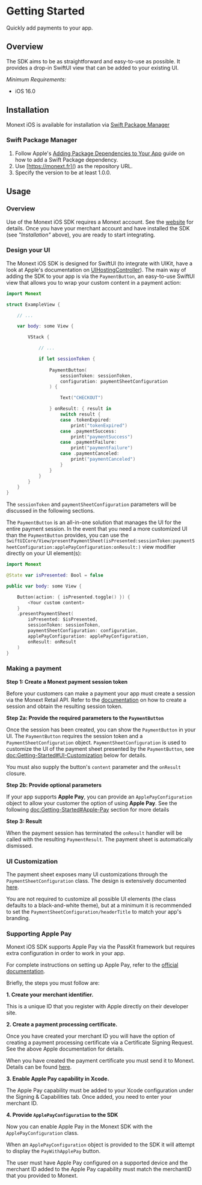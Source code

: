 # Getting Started

Quickly add payments to your app.

## Overview

The SDK aims to be as straightforward and easy-to-use as possible. It provides a drop-in SwiftUI view that can be added to your existing UI.

*Minimum Requirements:*
* iOS 16.0

## Installation

Monext iOS is available for installation via [Swift Package Manager](https://www.swift.org/documentation/package-manager/)

### Swift Package Manager

1. Follow Apple's [Adding Package Dependencies to Your App](https://developer.apple.com/documentation/xcode/adding_package_dependencies_to_your_app) guide on how to add a Swift Package dependency.
1. Use [https://monext.fr](<link needed>) as the repository URL.
1. Specify the version to be at least 1.0.0.

## Usage

### Overview

Use of the Monext iOS SDK requires a Monext account. See the [website](https://monext.fr) for details.
Once you have your merchant account and have installed the SDK (see *"Installation"* above), you are ready to start integrating.

### Design your UI

The Monext iOS SDK is designed for SwiftUI (to integrate with UIKit, have a look at Apple's documentation on [UIHostingController](https://developer.apple.com/documentation/swiftui/uihostingcontroller)).
The main way of adding the SDK to your app is via the ``PaymentButton``, an easy-to-use SwiftUI view that allows you to wrap your custom content in a payment action:

```swift
import Monext

struct ExampleView {

    // ...

    var body: some View {

        VStack {

            // ...

            if let sessionToken {
                
                PaymentButton(
                    sessionToken: sessionToken,
                    configuration: paymentSheetConfiguration
                ) {

                    Text("CHECKOUT")

                } onResult: { result in
                    switch result {
                    case .tokenExpired:
                        print("tokenExpired")
                    case .paymentSuccess:
                        print("paymentSuccess")
                    case .paymentFailure:
                        print("paymentFailure")
                    case .paymentCanceled:
                        print("paymentCanceled")
                    }
                }
            }
        }
    }
}
```

The `sessionToken` and `paymentSheetConfiguration` parameters will be discussed in the following sections.

The ``PaymentButton`` is an all-in-one solution that manages the UI for the entire payment session. 
In the event that you need a more customized UI than the ``PaymentButton`` provides, you can use the ``SwiftUICore/View/presentPaymentSheet(isPresented:sessionToken:paymentSheetConfiguration:applePayConfiguration:onResult:)`` view modifier directly on your UI element(s):

```swift
import Monext

@State var isPresented: Bool = false

public var body: some View {

    Button(action: { isPresented.toggle() }) {
        <Your custom content>
    }
    .presentPaymentSheet(
        isPresented: $isPresented,
        sessionToken: sessionToken,
        paymentSheetConfiguration: configuration,
        applePayConfiguration: applePayConfiguration,
        onResult: onResult
    )
}
```

### Making a payment

**Step 1: Create a Monext payment session token**

Before your customers can make a payment your app must create a session via the Monext Retail API.
Refer to the [documentation](https://api-docs.retail.monext.com/reference/sessioncreate) on how to create a session and obtain the resulting session token.

**Step 2a: Provide the required parameters to the ``PaymentButton``**

Once the session has been created, you can show the ``PaymentButton`` in your UI. The ``PaymentButton`` requires the session token and a ``PaymentSheetConfiguration`` object. 
``PaymentSheetConfiguration`` is used to customize the UI of the payment sheet presented by the ``PaymentButton``, see <doc:Getting-Started#UI-Customization> below for details.

You must also supply the button's `content` parameter and the `onResult` closure. 

**Step 2b: Provide optional parameters**

If your app supports **Apple Pay**, you can provide an ``ApplePayConfiguration`` object to allow your customer the option of using **Apple Pay**. 
See the following <doc:Getting-Started#Apple-Pay> section for more details

**Step 3: Result**

When the payment session has terminated the `onResult` handler will be called with the resulting ``PaymentResult``. The payment sheet is automatically dismissed.

### UI Customization

The payment sheet exposes many UI customizations through the ``PaymentSheetConfiguration`` class. The design is extensively documented [here](<FIGMA link>).

You are not required to customize all possible UI elements (the class defaults to a black-and-white theme), but at a minimum it is recommended to set the ``PaymentSheetConfiguration/headerTitle`` to match your app's branding.

### Supporting Apple Pay

Monext iOS SDK supports Apple Pay via the PassKit framework but requires extra configuration in order to work in your app. 

For complete instructions on setting up Apple Pay, refer to the [official documentation](https://developer.apple.com/documentation/passkit/setting-up-apple-pay).

Briefly, the steps you must follow are:

**1. Create your merchant identifier.** 

This is a unique ID that you register with Apple directly on their developer site.

**2. Create a payment processing certificate.**

Once you have created your merchant ID you will have the option of creating a payment processing certificate via a Certificate Signing Request. See the above Apple documentation for details.

When you have created the payment certificate you must send it to Monext. Details can be found [here](https://docs.monext.fr/pages/viewpage.action?pageId=753079803#ApplePayCréationdesélémentssurMonextOnlineetApplePay-CommentutiliserlecertificatCommerçant(option1)).

**3. Enable Apple Pay capability in Xcode.**

The Apple Pay capability must be added to your Xcode configuration under the Signing & Capabilities tab. Once added, you need to enter your merchant ID.

**4. Provide ``ApplePayConfiguration`` to the SDK**

Now you can enable Apple Pay in the Monext SDK with the ``ApplePayConfiguration`` class. 

When an ``ApplePayConfiguration`` object is provided to the SDK it will attempt to display the `PayWithApplePay` button.

The user must have Apple Pay configured on a supported device and the merchant ID added to the Apple Pay capability must match the merchantID that you provided to Monext.

